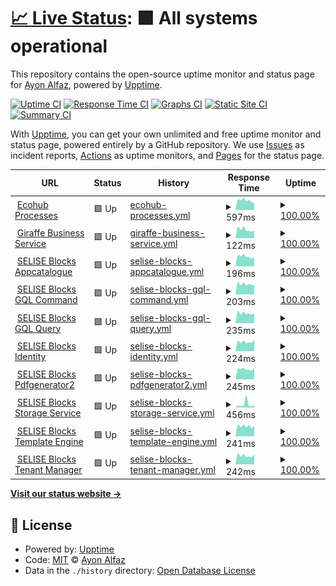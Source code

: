 # [📈 Live Status](https://clone47.github.io/ecohub-processes-uptime): <!--live status--> **🟩 All systems operational**

This repository contains the open-source uptime monitor and status page for [Ayon Alfaz](https://clone47.github.io/ecohub-processes-uptime), powered by [Upptime](https://github.com/upptime/upptime).

[![Uptime CI](https://github.com/clone47/ecohub-processes-uptime/workflows/Uptime%20CI/badge.svg)](https://github.com/clone47/ecohub-processes-uptime/actions?query=workflow%3A%22Uptime+CI%22)
[![Response Time CI](https://github.com/clone47/ecohub-processes-uptime/workflows/Response%20Time%20CI/badge.svg)](https://github.com/clone47/ecohub-processes-uptime/actions?query=workflow%3A%22Response+Time+CI%22)
[![Graphs CI](https://github.com/clone47/ecohub-processes-uptime/workflows/Graphs%20CI/badge.svg)](https://github.com/clone47/ecohub-processes-uptime/actions?query=workflow%3A%22Graphs+CI%22)
[![Static Site CI](https://github.com/clone47/ecohub-processes-uptime/workflows/Static%20Site%20CI/badge.svg)](https://github.com/clone47/ecohub-processes-uptime/actions?query=workflow%3A%22Static+Site+CI%22)
[![Summary CI](https://github.com/clone47/ecohub-processes-uptime/workflows/Summary%20CI/badge.svg)](https://github.com/clone47/ecohub-processes-uptime/actions?query=workflow%3A%22Summary+CI%22)

With [Upptime](https://upptime.js.org), you can get your own unlimited and free uptime monitor and status page, powered entirely by a GitHub repository. We use [Issues](https://github.com/clone47/ecohub-processes-uptime/issues) as incident reports, [Actions](https://github.com/clone47/ecohub-processes-uptime/actions) as uptime monitors, and [Pages](https://clone47.github.io/ecohub-processes-uptime) for the status page.

<!--start: status pages-->
<!-- This summary is generated by Upptime (https://github.com/upptime/upptime) -->
<!-- Do not edit this manually, your changes will be overwritten -->
<!-- prettier-ignore -->
| URL | Status | History | Response Time | Uptime |
| --- | ------ | ------- | ------------- | ------ |
| <img alt="" src="https://az-cdn.selise.biz/selisecdn/cdn/giraffe/EcoHub_Logo.svg" height="13"> [Ecohub Processes](https://processes.myecohub.ch) | 🟩 Up | [ecohub-processes.yml](https://github.com/clone47/ecohub-processes-uptime/commits/HEAD/history/ecohub-processes.yml) | <details><summary><img alt="Response time graph" src="./graphs/ecohub-processes/response-time-week.png" height="20"> 597ms</summary><br><a href="https://ehp-status.essential-sandbox.com/history/ecohub-processes"><img alt="Response time 569" src="https://img.shields.io/endpoint?url=https%3A%2F%2Fraw.githubusercontent.com%2Fclone47%2Fecohub-processes-uptime%2FHEAD%2Fapi%2Fecohub-processes%2Fresponse-time.json"></a><br><a href="https://ehp-status.essential-sandbox.com/history/ecohub-processes"><img alt="24-hour response time 456" src="https://img.shields.io/endpoint?url=https%3A%2F%2Fraw.githubusercontent.com%2Fclone47%2Fecohub-processes-uptime%2FHEAD%2Fapi%2Fecohub-processes%2Fresponse-time-day.json"></a><br><a href="https://ehp-status.essential-sandbox.com/history/ecohub-processes"><img alt="7-day response time 597" src="https://img.shields.io/endpoint?url=https%3A%2F%2Fraw.githubusercontent.com%2Fclone47%2Fecohub-processes-uptime%2FHEAD%2Fapi%2Fecohub-processes%2Fresponse-time-week.json"></a><br><a href="https://ehp-status.essential-sandbox.com/history/ecohub-processes"><img alt="30-day response time 576" src="https://img.shields.io/endpoint?url=https%3A%2F%2Fraw.githubusercontent.com%2Fclone47%2Fecohub-processes-uptime%2FHEAD%2Fapi%2Fecohub-processes%2Fresponse-time-month.json"></a><br><a href="https://ehp-status.essential-sandbox.com/history/ecohub-processes"><img alt="1-year response time 567" src="https://img.shields.io/endpoint?url=https%3A%2F%2Fraw.githubusercontent.com%2Fclone47%2Fecohub-processes-uptime%2FHEAD%2Fapi%2Fecohub-processes%2Fresponse-time-year.json"></a></details> | <details><summary><a href="https://ehp-status.essential-sandbox.com/history/ecohub-processes">100.00%</a></summary><a href="https://ehp-status.essential-sandbox.com/history/ecohub-processes"><img alt="All-time uptime 99.90%" src="https://img.shields.io/endpoint?url=https%3A%2F%2Fraw.githubusercontent.com%2Fclone47%2Fecohub-processes-uptime%2FHEAD%2Fapi%2Fecohub-processes%2Fuptime.json"></a><br><a href="https://ehp-status.essential-sandbox.com/history/ecohub-processes"><img alt="24-hour uptime 100.00%" src="https://img.shields.io/endpoint?url=https%3A%2F%2Fraw.githubusercontent.com%2Fclone47%2Fecohub-processes-uptime%2FHEAD%2Fapi%2Fecohub-processes%2Fuptime-day.json"></a><br><a href="https://ehp-status.essential-sandbox.com/history/ecohub-processes"><img alt="7-day uptime 100.00%" src="https://img.shields.io/endpoint?url=https%3A%2F%2Fraw.githubusercontent.com%2Fclone47%2Fecohub-processes-uptime%2FHEAD%2Fapi%2Fecohub-processes%2Fuptime-week.json"></a><br><a href="https://ehp-status.essential-sandbox.com/history/ecohub-processes"><img alt="30-day uptime 100.00%" src="https://img.shields.io/endpoint?url=https%3A%2F%2Fraw.githubusercontent.com%2Fclone47%2Fecohub-processes-uptime%2FHEAD%2Fapi%2Fecohub-processes%2Fuptime-month.json"></a><br><a href="https://ehp-status.essential-sandbox.com/history/ecohub-processes"><img alt="1-year uptime 99.83%" src="https://img.shields.io/endpoint?url=https%3A%2F%2Fraw.githubusercontent.com%2Fclone47%2Fecohub-processes-uptime%2FHEAD%2Fapi%2Fecohub-processes%2Fuptime-year.json"></a></details>
| <img alt="" src="https://az-cdn.selise.biz/selisecdn/cdn/giraffe/EcoHub_Logo.svg" height="13"> [Giraffe Business Service](https://processes.myecohub.ch/api/business-giraffe/GiraffeService/management/ping) | 🟩 Up | [giraffe-business-service.yml](https://github.com/clone47/ecohub-processes-uptime/commits/HEAD/history/giraffe-business-service.yml) | <details><summary><img alt="Response time graph" src="./graphs/giraffe-business-service/response-time-week.png" height="20"> 122ms</summary><br><a href="https://ehp-status.essential-sandbox.com/history/giraffe-business-service"><img alt="Response time 137" src="https://img.shields.io/endpoint?url=https%3A%2F%2Fraw.githubusercontent.com%2Fclone47%2Fecohub-processes-uptime%2FHEAD%2Fapi%2Fgiraffe-business-service%2Fresponse-time.json"></a><br><a href="https://ehp-status.essential-sandbox.com/history/giraffe-business-service"><img alt="24-hour response time 105" src="https://img.shields.io/endpoint?url=https%3A%2F%2Fraw.githubusercontent.com%2Fclone47%2Fecohub-processes-uptime%2FHEAD%2Fapi%2Fgiraffe-business-service%2Fresponse-time-day.json"></a><br><a href="https://ehp-status.essential-sandbox.com/history/giraffe-business-service"><img alt="7-day response time 122" src="https://img.shields.io/endpoint?url=https%3A%2F%2Fraw.githubusercontent.com%2Fclone47%2Fecohub-processes-uptime%2FHEAD%2Fapi%2Fgiraffe-business-service%2Fresponse-time-week.json"></a><br><a href="https://ehp-status.essential-sandbox.com/history/giraffe-business-service"><img alt="30-day response time 127" src="https://img.shields.io/endpoint?url=https%3A%2F%2Fraw.githubusercontent.com%2Fclone47%2Fecohub-processes-uptime%2FHEAD%2Fapi%2Fgiraffe-business-service%2Fresponse-time-month.json"></a><br><a href="https://ehp-status.essential-sandbox.com/history/giraffe-business-service"><img alt="1-year response time 138" src="https://img.shields.io/endpoint?url=https%3A%2F%2Fraw.githubusercontent.com%2Fclone47%2Fecohub-processes-uptime%2FHEAD%2Fapi%2Fgiraffe-business-service%2Fresponse-time-year.json"></a></details> | <details><summary><a href="https://ehp-status.essential-sandbox.com/history/giraffe-business-service">100.00%</a></summary><a href="https://ehp-status.essential-sandbox.com/history/giraffe-business-service"><img alt="All-time uptime 99.89%" src="https://img.shields.io/endpoint?url=https%3A%2F%2Fraw.githubusercontent.com%2Fclone47%2Fecohub-processes-uptime%2FHEAD%2Fapi%2Fgiraffe-business-service%2Fuptime.json"></a><br><a href="https://ehp-status.essential-sandbox.com/history/giraffe-business-service"><img alt="24-hour uptime 100.00%" src="https://img.shields.io/endpoint?url=https%3A%2F%2Fraw.githubusercontent.com%2Fclone47%2Fecohub-processes-uptime%2FHEAD%2Fapi%2Fgiraffe-business-service%2Fuptime-day.json"></a><br><a href="https://ehp-status.essential-sandbox.com/history/giraffe-business-service"><img alt="7-day uptime 100.00%" src="https://img.shields.io/endpoint?url=https%3A%2F%2Fraw.githubusercontent.com%2Fclone47%2Fecohub-processes-uptime%2FHEAD%2Fapi%2Fgiraffe-business-service%2Fuptime-week.json"></a><br><a href="https://ehp-status.essential-sandbox.com/history/giraffe-business-service"><img alt="30-day uptime 100.00%" src="https://img.shields.io/endpoint?url=https%3A%2F%2Fraw.githubusercontent.com%2Fclone47%2Fecohub-processes-uptime%2FHEAD%2Fapi%2Fgiraffe-business-service%2Fuptime-month.json"></a><br><a href="https://ehp-status.essential-sandbox.com/history/giraffe-business-service"><img alt="1-year uptime 99.82%" src="https://img.shields.io/endpoint?url=https%3A%2F%2Fraw.githubusercontent.com%2Fclone47%2Fecohub-processes-uptime%2FHEAD%2Fapi%2Fgiraffe-business-service%2Fuptime-year.json"></a></details>
| <img alt="" src="https://images.selise.club/app_icon_xs_selise_8627edb2-513d-44e9-be8c-3de3461c3c05.png" height="13"> [SELISE Blocks Appcatalogue](https://processes.myecohub.ch/api/appcatalogue/v1/appcatalogue/management/ping) | 🟩 Up | [selise-blocks-appcatalogue.yml](https://github.com/clone47/ecohub-processes-uptime/commits/HEAD/history/selise-blocks-appcatalogue.yml) | <details><summary><img alt="Response time graph" src="./graphs/selise-blocks-appcatalogue/response-time-week.png" height="20"> 196ms</summary><br><a href="https://ehp-status.essential-sandbox.com/history/selise-blocks-appcatalogue"><img alt="Response time 251" src="https://img.shields.io/endpoint?url=https%3A%2F%2Fraw.githubusercontent.com%2Fclone47%2Fecohub-processes-uptime%2FHEAD%2Fapi%2Fselise-blocks-appcatalogue%2Fresponse-time.json"></a><br><a href="https://ehp-status.essential-sandbox.com/history/selise-blocks-appcatalogue"><img alt="24-hour response time 183" src="https://img.shields.io/endpoint?url=https%3A%2F%2Fraw.githubusercontent.com%2Fclone47%2Fecohub-processes-uptime%2FHEAD%2Fapi%2Fselise-blocks-appcatalogue%2Fresponse-time-day.json"></a><br><a href="https://ehp-status.essential-sandbox.com/history/selise-blocks-appcatalogue"><img alt="7-day response time 196" src="https://img.shields.io/endpoint?url=https%3A%2F%2Fraw.githubusercontent.com%2Fclone47%2Fecohub-processes-uptime%2FHEAD%2Fapi%2Fselise-blocks-appcatalogue%2Fresponse-time-week.json"></a><br><a href="https://ehp-status.essential-sandbox.com/history/selise-blocks-appcatalogue"><img alt="30-day response time 202" src="https://img.shields.io/endpoint?url=https%3A%2F%2Fraw.githubusercontent.com%2Fclone47%2Fecohub-processes-uptime%2FHEAD%2Fapi%2Fselise-blocks-appcatalogue%2Fresponse-time-month.json"></a><br><a href="https://ehp-status.essential-sandbox.com/history/selise-blocks-appcatalogue"><img alt="1-year response time 230" src="https://img.shields.io/endpoint?url=https%3A%2F%2Fraw.githubusercontent.com%2Fclone47%2Fecohub-processes-uptime%2FHEAD%2Fapi%2Fselise-blocks-appcatalogue%2Fresponse-time-year.json"></a></details> | <details><summary><a href="https://ehp-status.essential-sandbox.com/history/selise-blocks-appcatalogue">100.00%</a></summary><a href="https://ehp-status.essential-sandbox.com/history/selise-blocks-appcatalogue"><img alt="All-time uptime 99.91%" src="https://img.shields.io/endpoint?url=https%3A%2F%2Fraw.githubusercontent.com%2Fclone47%2Fecohub-processes-uptime%2FHEAD%2Fapi%2Fselise-blocks-appcatalogue%2Fuptime.json"></a><br><a href="https://ehp-status.essential-sandbox.com/history/selise-blocks-appcatalogue"><img alt="24-hour uptime 100.00%" src="https://img.shields.io/endpoint?url=https%3A%2F%2Fraw.githubusercontent.com%2Fclone47%2Fecohub-processes-uptime%2FHEAD%2Fapi%2Fselise-blocks-appcatalogue%2Fuptime-day.json"></a><br><a href="https://ehp-status.essential-sandbox.com/history/selise-blocks-appcatalogue"><img alt="7-day uptime 100.00%" src="https://img.shields.io/endpoint?url=https%3A%2F%2Fraw.githubusercontent.com%2Fclone47%2Fecohub-processes-uptime%2FHEAD%2Fapi%2Fselise-blocks-appcatalogue%2Fuptime-week.json"></a><br><a href="https://ehp-status.essential-sandbox.com/history/selise-blocks-appcatalogue"><img alt="30-day uptime 100.00%" src="https://img.shields.io/endpoint?url=https%3A%2F%2Fraw.githubusercontent.com%2Fclone47%2Fecohub-processes-uptime%2FHEAD%2Fapi%2Fselise-blocks-appcatalogue%2Fuptime-month.json"></a><br><a href="https://ehp-status.essential-sandbox.com/history/selise-blocks-appcatalogue"><img alt="1-year uptime 99.86%" src="https://img.shields.io/endpoint?url=https%3A%2F%2Fraw.githubusercontent.com%2Fclone47%2Fecohub-processes-uptime%2FHEAD%2Fapi%2Fselise-blocks-appcatalogue%2Fuptime-year.json"></a></details>
| <img alt="" src="https://images.selise.club/app_icon_xs_selise_8627edb2-513d-44e9-be8c-3de3461c3c05.png" height="13"> [SELISE Blocks GQL Command](https://processes.myecohub.ch/api/gqlcommand/v1/ping) | 🟩 Up | [selise-blocks-gql-command.yml](https://github.com/clone47/ecohub-processes-uptime/commits/HEAD/history/selise-blocks-gql-command.yml) | <details><summary><img alt="Response time graph" src="./graphs/selise-blocks-gql-command/response-time-week.png" height="20"> 203ms</summary><br><a href="https://ehp-status.essential-sandbox.com/history/selise-blocks-gql-command"><img alt="Response time 237" src="https://img.shields.io/endpoint?url=https%3A%2F%2Fraw.githubusercontent.com%2Fclone47%2Fecohub-processes-uptime%2FHEAD%2Fapi%2Fselise-blocks-gql-command%2Fresponse-time.json"></a><br><a href="https://ehp-status.essential-sandbox.com/history/selise-blocks-gql-command"><img alt="24-hour response time 189" src="https://img.shields.io/endpoint?url=https%3A%2F%2Fraw.githubusercontent.com%2Fclone47%2Fecohub-processes-uptime%2FHEAD%2Fapi%2Fselise-blocks-gql-command%2Fresponse-time-day.json"></a><br><a href="https://ehp-status.essential-sandbox.com/history/selise-blocks-gql-command"><img alt="7-day response time 203" src="https://img.shields.io/endpoint?url=https%3A%2F%2Fraw.githubusercontent.com%2Fclone47%2Fecohub-processes-uptime%2FHEAD%2Fapi%2Fselise-blocks-gql-command%2Fresponse-time-week.json"></a><br><a href="https://ehp-status.essential-sandbox.com/history/selise-blocks-gql-command"><img alt="30-day response time 204" src="https://img.shields.io/endpoint?url=https%3A%2F%2Fraw.githubusercontent.com%2Fclone47%2Fecohub-processes-uptime%2FHEAD%2Fapi%2Fselise-blocks-gql-command%2Fresponse-time-month.json"></a><br><a href="https://ehp-status.essential-sandbox.com/history/selise-blocks-gql-command"><img alt="1-year response time 218" src="https://img.shields.io/endpoint?url=https%3A%2F%2Fraw.githubusercontent.com%2Fclone47%2Fecohub-processes-uptime%2FHEAD%2Fapi%2Fselise-blocks-gql-command%2Fresponse-time-year.json"></a></details> | <details><summary><a href="https://ehp-status.essential-sandbox.com/history/selise-blocks-gql-command">100.00%</a></summary><a href="https://ehp-status.essential-sandbox.com/history/selise-blocks-gql-command"><img alt="All-time uptime 99.91%" src="https://img.shields.io/endpoint?url=https%3A%2F%2Fraw.githubusercontent.com%2Fclone47%2Fecohub-processes-uptime%2FHEAD%2Fapi%2Fselise-blocks-gql-command%2Fuptime.json"></a><br><a href="https://ehp-status.essential-sandbox.com/history/selise-blocks-gql-command"><img alt="24-hour uptime 100.00%" src="https://img.shields.io/endpoint?url=https%3A%2F%2Fraw.githubusercontent.com%2Fclone47%2Fecohub-processes-uptime%2FHEAD%2Fapi%2Fselise-blocks-gql-command%2Fuptime-day.json"></a><br><a href="https://ehp-status.essential-sandbox.com/history/selise-blocks-gql-command"><img alt="7-day uptime 100.00%" src="https://img.shields.io/endpoint?url=https%3A%2F%2Fraw.githubusercontent.com%2Fclone47%2Fecohub-processes-uptime%2FHEAD%2Fapi%2Fselise-blocks-gql-command%2Fuptime-week.json"></a><br><a href="https://ehp-status.essential-sandbox.com/history/selise-blocks-gql-command"><img alt="30-day uptime 100.00%" src="https://img.shields.io/endpoint?url=https%3A%2F%2Fraw.githubusercontent.com%2Fclone47%2Fecohub-processes-uptime%2FHEAD%2Fapi%2Fselise-blocks-gql-command%2Fuptime-month.json"></a><br><a href="https://ehp-status.essential-sandbox.com/history/selise-blocks-gql-command"><img alt="1-year uptime 99.85%" src="https://img.shields.io/endpoint?url=https%3A%2F%2Fraw.githubusercontent.com%2Fclone47%2Fecohub-processes-uptime%2FHEAD%2Fapi%2Fselise-blocks-gql-command%2Fuptime-year.json"></a></details>
| <img alt="" src="https://images.selise.club/app_icon_xs_selise_8627edb2-513d-44e9-be8c-3de3461c3c05.png" height="13"> [SELISE Blocks GQL Query](https://processes.myecohub.ch/api/gqlquery/v1/ping) | 🟩 Up | [selise-blocks-gql-query.yml](https://github.com/clone47/ecohub-processes-uptime/commits/HEAD/history/selise-blocks-gql-query.yml) | <details><summary><img alt="Response time graph" src="./graphs/selise-blocks-gql-query/response-time-week.png" height="20"> 235ms</summary><br><a href="https://ehp-status.essential-sandbox.com/history/selise-blocks-gql-query"><img alt="Response time 238" src="https://img.shields.io/endpoint?url=https%3A%2F%2Fraw.githubusercontent.com%2Fclone47%2Fecohub-processes-uptime%2FHEAD%2Fapi%2Fselise-blocks-gql-query%2Fresponse-time.json"></a><br><a href="https://ehp-status.essential-sandbox.com/history/selise-blocks-gql-query"><img alt="24-hour response time 240" src="https://img.shields.io/endpoint?url=https%3A%2F%2Fraw.githubusercontent.com%2Fclone47%2Fecohub-processes-uptime%2FHEAD%2Fapi%2Fselise-blocks-gql-query%2Fresponse-time-day.json"></a><br><a href="https://ehp-status.essential-sandbox.com/history/selise-blocks-gql-query"><img alt="7-day response time 235" src="https://img.shields.io/endpoint?url=https%3A%2F%2Fraw.githubusercontent.com%2Fclone47%2Fecohub-processes-uptime%2FHEAD%2Fapi%2Fselise-blocks-gql-query%2Fresponse-time-week.json"></a><br><a href="https://ehp-status.essential-sandbox.com/history/selise-blocks-gql-query"><img alt="30-day response time 231" src="https://img.shields.io/endpoint?url=https%3A%2F%2Fraw.githubusercontent.com%2Fclone47%2Fecohub-processes-uptime%2FHEAD%2Fapi%2Fselise-blocks-gql-query%2Fresponse-time-month.json"></a><br><a href="https://ehp-status.essential-sandbox.com/history/selise-blocks-gql-query"><img alt="1-year response time 218" src="https://img.shields.io/endpoint?url=https%3A%2F%2Fraw.githubusercontent.com%2Fclone47%2Fecohub-processes-uptime%2FHEAD%2Fapi%2Fselise-blocks-gql-query%2Fresponse-time-year.json"></a></details> | <details><summary><a href="https://ehp-status.essential-sandbox.com/history/selise-blocks-gql-query">100.00%</a></summary><a href="https://ehp-status.essential-sandbox.com/history/selise-blocks-gql-query"><img alt="All-time uptime 99.90%" src="https://img.shields.io/endpoint?url=https%3A%2F%2Fraw.githubusercontent.com%2Fclone47%2Fecohub-processes-uptime%2FHEAD%2Fapi%2Fselise-blocks-gql-query%2Fuptime.json"></a><br><a href="https://ehp-status.essential-sandbox.com/history/selise-blocks-gql-query"><img alt="24-hour uptime 100.00%" src="https://img.shields.io/endpoint?url=https%3A%2F%2Fraw.githubusercontent.com%2Fclone47%2Fecohub-processes-uptime%2FHEAD%2Fapi%2Fselise-blocks-gql-query%2Fuptime-day.json"></a><br><a href="https://ehp-status.essential-sandbox.com/history/selise-blocks-gql-query"><img alt="7-day uptime 100.00%" src="https://img.shields.io/endpoint?url=https%3A%2F%2Fraw.githubusercontent.com%2Fclone47%2Fecohub-processes-uptime%2FHEAD%2Fapi%2Fselise-blocks-gql-query%2Fuptime-week.json"></a><br><a href="https://ehp-status.essential-sandbox.com/history/selise-blocks-gql-query"><img alt="30-day uptime 100.00%" src="https://img.shields.io/endpoint?url=https%3A%2F%2Fraw.githubusercontent.com%2Fclone47%2Fecohub-processes-uptime%2FHEAD%2Fapi%2Fselise-blocks-gql-query%2Fuptime-month.json"></a><br><a href="https://ehp-status.essential-sandbox.com/history/selise-blocks-gql-query"><img alt="1-year uptime 99.85%" src="https://img.shields.io/endpoint?url=https%3A%2F%2Fraw.githubusercontent.com%2Fclone47%2Fecohub-processes-uptime%2FHEAD%2Fapi%2Fselise-blocks-gql-query%2Fuptime-year.json"></a></details>
| <img alt="" src="https://images.selise.club/app_icon_xs_selise_8627edb2-513d-44e9-be8c-3de3461c3c05.png" height="13"> [SELISE Blocks Identity](https://processes.myecohub.ch/api/identity/v1/identity/management/ping) | 🟩 Up | [selise-blocks-identity.yml](https://github.com/clone47/ecohub-processes-uptime/commits/HEAD/history/selise-blocks-identity.yml) | <details><summary><img alt="Response time graph" src="./graphs/selise-blocks-identity/response-time-week.png" height="20"> 224ms</summary><br><a href="https://ehp-status.essential-sandbox.com/history/selise-blocks-identity"><img alt="Response time 232" src="https://img.shields.io/endpoint?url=https%3A%2F%2Fraw.githubusercontent.com%2Fclone47%2Fecohub-processes-uptime%2FHEAD%2Fapi%2Fselise-blocks-identity%2Fresponse-time.json"></a><br><a href="https://ehp-status.essential-sandbox.com/history/selise-blocks-identity"><img alt="24-hour response time 264" src="https://img.shields.io/endpoint?url=https%3A%2F%2Fraw.githubusercontent.com%2Fclone47%2Fecohub-processes-uptime%2FHEAD%2Fapi%2Fselise-blocks-identity%2Fresponse-time-day.json"></a><br><a href="https://ehp-status.essential-sandbox.com/history/selise-blocks-identity"><img alt="7-day response time 224" src="https://img.shields.io/endpoint?url=https%3A%2F%2Fraw.githubusercontent.com%2Fclone47%2Fecohub-processes-uptime%2FHEAD%2Fapi%2Fselise-blocks-identity%2Fresponse-time-week.json"></a><br><a href="https://ehp-status.essential-sandbox.com/history/selise-blocks-identity"><img alt="30-day response time 218" src="https://img.shields.io/endpoint?url=https%3A%2F%2Fraw.githubusercontent.com%2Fclone47%2Fecohub-processes-uptime%2FHEAD%2Fapi%2Fselise-blocks-identity%2Fresponse-time-month.json"></a><br><a href="https://ehp-status.essential-sandbox.com/history/selise-blocks-identity"><img alt="1-year response time 208" src="https://img.shields.io/endpoint?url=https%3A%2F%2Fraw.githubusercontent.com%2Fclone47%2Fecohub-processes-uptime%2FHEAD%2Fapi%2Fselise-blocks-identity%2Fresponse-time-year.json"></a></details> | <details><summary><a href="https://ehp-status.essential-sandbox.com/history/selise-blocks-identity">100.00%</a></summary><a href="https://ehp-status.essential-sandbox.com/history/selise-blocks-identity"><img alt="All-time uptime 99.91%" src="https://img.shields.io/endpoint?url=https%3A%2F%2Fraw.githubusercontent.com%2Fclone47%2Fecohub-processes-uptime%2FHEAD%2Fapi%2Fselise-blocks-identity%2Fuptime.json"></a><br><a href="https://ehp-status.essential-sandbox.com/history/selise-blocks-identity"><img alt="24-hour uptime 100.00%" src="https://img.shields.io/endpoint?url=https%3A%2F%2Fraw.githubusercontent.com%2Fclone47%2Fecohub-processes-uptime%2FHEAD%2Fapi%2Fselise-blocks-identity%2Fuptime-day.json"></a><br><a href="https://ehp-status.essential-sandbox.com/history/selise-blocks-identity"><img alt="7-day uptime 100.00%" src="https://img.shields.io/endpoint?url=https%3A%2F%2Fraw.githubusercontent.com%2Fclone47%2Fecohub-processes-uptime%2FHEAD%2Fapi%2Fselise-blocks-identity%2Fuptime-week.json"></a><br><a href="https://ehp-status.essential-sandbox.com/history/selise-blocks-identity"><img alt="30-day uptime 100.00%" src="https://img.shields.io/endpoint?url=https%3A%2F%2Fraw.githubusercontent.com%2Fclone47%2Fecohub-processes-uptime%2FHEAD%2Fapi%2Fselise-blocks-identity%2Fuptime-month.json"></a><br><a href="https://ehp-status.essential-sandbox.com/history/selise-blocks-identity"><img alt="1-year uptime 99.86%" src="https://img.shields.io/endpoint?url=https%3A%2F%2Fraw.githubusercontent.com%2Fclone47%2Fecohub-processes-uptime%2FHEAD%2Fapi%2Fselise-blocks-identity%2Fuptime-year.json"></a></details>
| <img alt="" src="https://images.selise.club/app_icon_xs_selise_8627edb2-513d-44e9-be8c-3de3461c3c05.png" height="13"> [SELISE Blocks Pdfgenerator2](https://processes.myecohub.ch/api/pdfgenerator2/v1/PdfGeneratorHost/Management/Ping) | 🟩 Up | [selise-blocks-pdfgenerator2.yml](https://github.com/clone47/ecohub-processes-uptime/commits/HEAD/history/selise-blocks-pdfgenerator2.yml) | <details><summary><img alt="Response time graph" src="./graphs/selise-blocks-pdfgenerator2/response-time-week.png" height="20"> 245ms</summary><br><a href="https://ehp-status.essential-sandbox.com/history/selise-blocks-pdfgenerator2"><img alt="Response time 265" src="https://img.shields.io/endpoint?url=https%3A%2F%2Fraw.githubusercontent.com%2Fclone47%2Fecohub-processes-uptime%2FHEAD%2Fapi%2Fselise-blocks-pdfgenerator2%2Fresponse-time.json"></a><br><a href="https://ehp-status.essential-sandbox.com/history/selise-blocks-pdfgenerator2"><img alt="24-hour response time 269" src="https://img.shields.io/endpoint?url=https%3A%2F%2Fraw.githubusercontent.com%2Fclone47%2Fecohub-processes-uptime%2FHEAD%2Fapi%2Fselise-blocks-pdfgenerator2%2Fresponse-time-day.json"></a><br><a href="https://ehp-status.essential-sandbox.com/history/selise-blocks-pdfgenerator2"><img alt="7-day response time 245" src="https://img.shields.io/endpoint?url=https%3A%2F%2Fraw.githubusercontent.com%2Fclone47%2Fecohub-processes-uptime%2FHEAD%2Fapi%2Fselise-blocks-pdfgenerator2%2Fresponse-time-week.json"></a><br><a href="https://ehp-status.essential-sandbox.com/history/selise-blocks-pdfgenerator2"><img alt="30-day response time 239" src="https://img.shields.io/endpoint?url=https%3A%2F%2Fraw.githubusercontent.com%2Fclone47%2Fecohub-processes-uptime%2FHEAD%2Fapi%2Fselise-blocks-pdfgenerator2%2Fresponse-time-month.json"></a><br><a href="https://ehp-status.essential-sandbox.com/history/selise-blocks-pdfgenerator2"><img alt="1-year response time 243" src="https://img.shields.io/endpoint?url=https%3A%2F%2Fraw.githubusercontent.com%2Fclone47%2Fecohub-processes-uptime%2FHEAD%2Fapi%2Fselise-blocks-pdfgenerator2%2Fresponse-time-year.json"></a></details> | <details><summary><a href="https://ehp-status.essential-sandbox.com/history/selise-blocks-pdfgenerator2">100.00%</a></summary><a href="https://ehp-status.essential-sandbox.com/history/selise-blocks-pdfgenerator2"><img alt="All-time uptime 99.91%" src="https://img.shields.io/endpoint?url=https%3A%2F%2Fraw.githubusercontent.com%2Fclone47%2Fecohub-processes-uptime%2FHEAD%2Fapi%2Fselise-blocks-pdfgenerator2%2Fuptime.json"></a><br><a href="https://ehp-status.essential-sandbox.com/history/selise-blocks-pdfgenerator2"><img alt="24-hour uptime 100.00%" src="https://img.shields.io/endpoint?url=https%3A%2F%2Fraw.githubusercontent.com%2Fclone47%2Fecohub-processes-uptime%2FHEAD%2Fapi%2Fselise-blocks-pdfgenerator2%2Fuptime-day.json"></a><br><a href="https://ehp-status.essential-sandbox.com/history/selise-blocks-pdfgenerator2"><img alt="7-day uptime 100.00%" src="https://img.shields.io/endpoint?url=https%3A%2F%2Fraw.githubusercontent.com%2Fclone47%2Fecohub-processes-uptime%2FHEAD%2Fapi%2Fselise-blocks-pdfgenerator2%2Fuptime-week.json"></a><br><a href="https://ehp-status.essential-sandbox.com/history/selise-blocks-pdfgenerator2"><img alt="30-day uptime 100.00%" src="https://img.shields.io/endpoint?url=https%3A%2F%2Fraw.githubusercontent.com%2Fclone47%2Fecohub-processes-uptime%2FHEAD%2Fapi%2Fselise-blocks-pdfgenerator2%2Fuptime-month.json"></a><br><a href="https://ehp-status.essential-sandbox.com/history/selise-blocks-pdfgenerator2"><img alt="1-year uptime 99.86%" src="https://img.shields.io/endpoint?url=https%3A%2F%2Fraw.githubusercontent.com%2Fclone47%2Fecohub-processes-uptime%2FHEAD%2Fapi%2Fselise-blocks-pdfgenerator2%2Fuptime-year.json"></a></details>
| <img alt="" src="https://images.selise.club/app_icon_xs_selise_8627edb2-513d-44e9-be8c-3de3461c3c05.png" height="13"> [SELISE Blocks Storage Service](https://processes.myecohub.ch/api/storageservice/v1/storageservice/management/ping) | 🟩 Up | [selise-blocks-storage-service.yml](https://github.com/clone47/ecohub-processes-uptime/commits/HEAD/history/selise-blocks-storage-service.yml) | <details><summary><img alt="Response time graph" src="./graphs/selise-blocks-storage-service/response-time-week.png" height="20"> 456ms</summary><br><a href="https://ehp-status.essential-sandbox.com/history/selise-blocks-storage-service"><img alt="Response time 266" src="https://img.shields.io/endpoint?url=https%3A%2F%2Fraw.githubusercontent.com%2Fclone47%2Fecohub-processes-uptime%2FHEAD%2Fapi%2Fselise-blocks-storage-service%2Fresponse-time.json"></a><br><a href="https://ehp-status.essential-sandbox.com/history/selise-blocks-storage-service"><img alt="24-hour response time 290" src="https://img.shields.io/endpoint?url=https%3A%2F%2Fraw.githubusercontent.com%2Fclone47%2Fecohub-processes-uptime%2FHEAD%2Fapi%2Fselise-blocks-storage-service%2Fresponse-time-day.json"></a><br><a href="https://ehp-status.essential-sandbox.com/history/selise-blocks-storage-service"><img alt="7-day response time 456" src="https://img.shields.io/endpoint?url=https%3A%2F%2Fraw.githubusercontent.com%2Fclone47%2Fecohub-processes-uptime%2FHEAD%2Fapi%2Fselise-blocks-storage-service%2Fresponse-time-week.json"></a><br><a href="https://ehp-status.essential-sandbox.com/history/selise-blocks-storage-service"><img alt="30-day response time 387" src="https://img.shields.io/endpoint?url=https%3A%2F%2Fraw.githubusercontent.com%2Fclone47%2Fecohub-processes-uptime%2FHEAD%2Fapi%2Fselise-blocks-storage-service%2Fresponse-time-month.json"></a><br><a href="https://ehp-status.essential-sandbox.com/history/selise-blocks-storage-service"><img alt="1-year response time 248" src="https://img.shields.io/endpoint?url=https%3A%2F%2Fraw.githubusercontent.com%2Fclone47%2Fecohub-processes-uptime%2FHEAD%2Fapi%2Fselise-blocks-storage-service%2Fresponse-time-year.json"></a></details> | <details><summary><a href="https://ehp-status.essential-sandbox.com/history/selise-blocks-storage-service">100.00%</a></summary><a href="https://ehp-status.essential-sandbox.com/history/selise-blocks-storage-service"><img alt="All-time uptime 99.89%" src="https://img.shields.io/endpoint?url=https%3A%2F%2Fraw.githubusercontent.com%2Fclone47%2Fecohub-processes-uptime%2FHEAD%2Fapi%2Fselise-blocks-storage-service%2Fuptime.json"></a><br><a href="https://ehp-status.essential-sandbox.com/history/selise-blocks-storage-service"><img alt="24-hour uptime 100.00%" src="https://img.shields.io/endpoint?url=https%3A%2F%2Fraw.githubusercontent.com%2Fclone47%2Fecohub-processes-uptime%2FHEAD%2Fapi%2Fselise-blocks-storage-service%2Fuptime-day.json"></a><br><a href="https://ehp-status.essential-sandbox.com/history/selise-blocks-storage-service"><img alt="7-day uptime 100.00%" src="https://img.shields.io/endpoint?url=https%3A%2F%2Fraw.githubusercontent.com%2Fclone47%2Fecohub-processes-uptime%2FHEAD%2Fapi%2Fselise-blocks-storage-service%2Fuptime-week.json"></a><br><a href="https://ehp-status.essential-sandbox.com/history/selise-blocks-storage-service"><img alt="30-day uptime 100.00%" src="https://img.shields.io/endpoint?url=https%3A%2F%2Fraw.githubusercontent.com%2Fclone47%2Fecohub-processes-uptime%2FHEAD%2Fapi%2Fselise-blocks-storage-service%2Fuptime-month.json"></a><br><a href="https://ehp-status.essential-sandbox.com/history/selise-blocks-storage-service"><img alt="1-year uptime 99.86%" src="https://img.shields.io/endpoint?url=https%3A%2F%2Fraw.githubusercontent.com%2Fclone47%2Fecohub-processes-uptime%2FHEAD%2Fapi%2Fselise-blocks-storage-service%2Fuptime-year.json"></a></details>
| <img alt="" src="https://images.selise.club/app_icon_xs_selise_8627edb2-513d-44e9-be8c-3de3461c3c05.png" height="13"> [SELISE Blocks Template Engine](https://processes.myecohub.ch/api/templateengine/v1/templateengineservice/management/ping) | 🟩 Up | [selise-blocks-template-engine.yml](https://github.com/clone47/ecohub-processes-uptime/commits/HEAD/history/selise-blocks-template-engine.yml) | <details><summary><img alt="Response time graph" src="./graphs/selise-blocks-template-engine/response-time-week.png" height="20"> 241ms</summary><br><a href="https://ehp-status.essential-sandbox.com/history/selise-blocks-template-engine"><img alt="Response time 273" src="https://img.shields.io/endpoint?url=https%3A%2F%2Fraw.githubusercontent.com%2Fclone47%2Fecohub-processes-uptime%2FHEAD%2Fapi%2Fselise-blocks-template-engine%2Fresponse-time.json"></a><br><a href="https://ehp-status.essential-sandbox.com/history/selise-blocks-template-engine"><img alt="24-hour response time 250" src="https://img.shields.io/endpoint?url=https%3A%2F%2Fraw.githubusercontent.com%2Fclone47%2Fecohub-processes-uptime%2FHEAD%2Fapi%2Fselise-blocks-template-engine%2Fresponse-time-day.json"></a><br><a href="https://ehp-status.essential-sandbox.com/history/selise-blocks-template-engine"><img alt="7-day response time 241" src="https://img.shields.io/endpoint?url=https%3A%2F%2Fraw.githubusercontent.com%2Fclone47%2Fecohub-processes-uptime%2FHEAD%2Fapi%2Fselise-blocks-template-engine%2Fresponse-time-week.json"></a><br><a href="https://ehp-status.essential-sandbox.com/history/selise-blocks-template-engine"><img alt="30-day response time 235" src="https://img.shields.io/endpoint?url=https%3A%2F%2Fraw.githubusercontent.com%2Fclone47%2Fecohub-processes-uptime%2FHEAD%2Fapi%2Fselise-blocks-template-engine%2Fresponse-time-month.json"></a><br><a href="https://ehp-status.essential-sandbox.com/history/selise-blocks-template-engine"><img alt="1-year response time 257" src="https://img.shields.io/endpoint?url=https%3A%2F%2Fraw.githubusercontent.com%2Fclone47%2Fecohub-processes-uptime%2FHEAD%2Fapi%2Fselise-blocks-template-engine%2Fresponse-time-year.json"></a></details> | <details><summary><a href="https://ehp-status.essential-sandbox.com/history/selise-blocks-template-engine">100.00%</a></summary><a href="https://ehp-status.essential-sandbox.com/history/selise-blocks-template-engine"><img alt="All-time uptime 99.91%" src="https://img.shields.io/endpoint?url=https%3A%2F%2Fraw.githubusercontent.com%2Fclone47%2Fecohub-processes-uptime%2FHEAD%2Fapi%2Fselise-blocks-template-engine%2Fuptime.json"></a><br><a href="https://ehp-status.essential-sandbox.com/history/selise-blocks-template-engine"><img alt="24-hour uptime 100.00%" src="https://img.shields.io/endpoint?url=https%3A%2F%2Fraw.githubusercontent.com%2Fclone47%2Fecohub-processes-uptime%2FHEAD%2Fapi%2Fselise-blocks-template-engine%2Fuptime-day.json"></a><br><a href="https://ehp-status.essential-sandbox.com/history/selise-blocks-template-engine"><img alt="7-day uptime 100.00%" src="https://img.shields.io/endpoint?url=https%3A%2F%2Fraw.githubusercontent.com%2Fclone47%2Fecohub-processes-uptime%2FHEAD%2Fapi%2Fselise-blocks-template-engine%2Fuptime-week.json"></a><br><a href="https://ehp-status.essential-sandbox.com/history/selise-blocks-template-engine"><img alt="30-day uptime 100.00%" src="https://img.shields.io/endpoint?url=https%3A%2F%2Fraw.githubusercontent.com%2Fclone47%2Fecohub-processes-uptime%2FHEAD%2Fapi%2Fselise-blocks-template-engine%2Fuptime-month.json"></a><br><a href="https://ehp-status.essential-sandbox.com/history/selise-blocks-template-engine"><img alt="1-year uptime 99.86%" src="https://img.shields.io/endpoint?url=https%3A%2F%2Fraw.githubusercontent.com%2Fclone47%2Fecohub-processes-uptime%2FHEAD%2Fapi%2Fselise-blocks-template-engine%2Fuptime-year.json"></a></details>
| <img alt="" src="https://images.selise.club/app_icon_xs_selise_8627edb2-513d-44e9-be8c-3de3461c3c05.png" height="13"> [SELISE Blocks Tenant Manager](https://processes.myecohub.ch/api/tenant/v1/tenantmanager/management/ping) | 🟩 Up | [selise-blocks-tenant-manager.yml](https://github.com/clone47/ecohub-processes-uptime/commits/HEAD/history/selise-blocks-tenant-manager.yml) | <details><summary><img alt="Response time graph" src="./graphs/selise-blocks-tenant-manager/response-time-week.png" height="20"> 242ms</summary><br><a href="https://ehp-status.essential-sandbox.com/history/selise-blocks-tenant-manager"><img alt="Response time 236" src="https://img.shields.io/endpoint?url=https%3A%2F%2Fraw.githubusercontent.com%2Fclone47%2Fecohub-processes-uptime%2FHEAD%2Fapi%2Fselise-blocks-tenant-manager%2Fresponse-time.json"></a><br><a href="https://ehp-status.essential-sandbox.com/history/selise-blocks-tenant-manager"><img alt="24-hour response time 285" src="https://img.shields.io/endpoint?url=https%3A%2F%2Fraw.githubusercontent.com%2Fclone47%2Fecohub-processes-uptime%2FHEAD%2Fapi%2Fselise-blocks-tenant-manager%2Fresponse-time-day.json"></a><br><a href="https://ehp-status.essential-sandbox.com/history/selise-blocks-tenant-manager"><img alt="7-day response time 242" src="https://img.shields.io/endpoint?url=https%3A%2F%2Fraw.githubusercontent.com%2Fclone47%2Fecohub-processes-uptime%2FHEAD%2Fapi%2Fselise-blocks-tenant-manager%2Fresponse-time-week.json"></a><br><a href="https://ehp-status.essential-sandbox.com/history/selise-blocks-tenant-manager"><img alt="30-day response time 234" src="https://img.shields.io/endpoint?url=https%3A%2F%2Fraw.githubusercontent.com%2Fclone47%2Fecohub-processes-uptime%2FHEAD%2Fapi%2Fselise-blocks-tenant-manager%2Fresponse-time-month.json"></a><br><a href="https://ehp-status.essential-sandbox.com/history/selise-blocks-tenant-manager"><img alt="1-year response time 215" src="https://img.shields.io/endpoint?url=https%3A%2F%2Fraw.githubusercontent.com%2Fclone47%2Fecohub-processes-uptime%2FHEAD%2Fapi%2Fselise-blocks-tenant-manager%2Fresponse-time-year.json"></a></details> | <details><summary><a href="https://ehp-status.essential-sandbox.com/history/selise-blocks-tenant-manager">100.00%</a></summary><a href="https://ehp-status.essential-sandbox.com/history/selise-blocks-tenant-manager"><img alt="All-time uptime 99.91%" src="https://img.shields.io/endpoint?url=https%3A%2F%2Fraw.githubusercontent.com%2Fclone47%2Fecohub-processes-uptime%2FHEAD%2Fapi%2Fselise-blocks-tenant-manager%2Fuptime.json"></a><br><a href="https://ehp-status.essential-sandbox.com/history/selise-blocks-tenant-manager"><img alt="24-hour uptime 100.00%" src="https://img.shields.io/endpoint?url=https%3A%2F%2Fraw.githubusercontent.com%2Fclone47%2Fecohub-processes-uptime%2FHEAD%2Fapi%2Fselise-blocks-tenant-manager%2Fuptime-day.json"></a><br><a href="https://ehp-status.essential-sandbox.com/history/selise-blocks-tenant-manager"><img alt="7-day uptime 100.00%" src="https://img.shields.io/endpoint?url=https%3A%2F%2Fraw.githubusercontent.com%2Fclone47%2Fecohub-processes-uptime%2FHEAD%2Fapi%2Fselise-blocks-tenant-manager%2Fuptime-week.json"></a><br><a href="https://ehp-status.essential-sandbox.com/history/selise-blocks-tenant-manager"><img alt="30-day uptime 100.00%" src="https://img.shields.io/endpoint?url=https%3A%2F%2Fraw.githubusercontent.com%2Fclone47%2Fecohub-processes-uptime%2FHEAD%2Fapi%2Fselise-blocks-tenant-manager%2Fuptime-month.json"></a><br><a href="https://ehp-status.essential-sandbox.com/history/selise-blocks-tenant-manager"><img alt="1-year uptime 99.86%" src="https://img.shields.io/endpoint?url=https%3A%2F%2Fraw.githubusercontent.com%2Fclone47%2Fecohub-processes-uptime%2FHEAD%2Fapi%2Fselise-blocks-tenant-manager%2Fuptime-year.json"></a></details>

<!--end: status pages-->

[**Visit our status website →**](https://clone47.github.io/ecohub-processes-uptime)

## 📄 License

- Powered by: [Upptime](https://github.com/upptime/upptime)
- Code: [MIT](./LICENSE) © [Ayon Alfaz](https://clone47.github.io/ecohub-processes-uptime)
- Data in the `./history` directory: [Open Database License](https://opendatacommons.org/licenses/odbl/1-0/)
